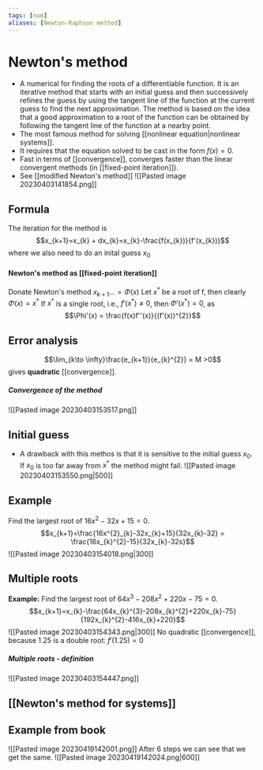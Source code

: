 ```yaml
---
tags: [num]
aliases: [Newton-Raphson method]
---
```

# Newton's method
- A numerical for finding the roots of a differentiable function. It is an iterative method that starts with an initial guess and then successively refines the guess by using the tangent line of the function at the current guess to find the next approximation. The method is based on the idea that a good approximation to a root of the function can be obtained by following the tangent line of the function at a nearby point.
- The most famous method for solving [[nonlinear equation|nonlinear systems]].
- It requires that the equation solved to be cast in the form $f(x) = 0$.
- Fast in terms of [[convergence]], converges faster than the linear convergent methods (in [[fixed-point iteration]]).
- See [[modified Newton's method]]
![[Pasted image 20230403141854.png]]

## Formula
The iteration for the method is $$x_{k+1}=x_{k} + dx_{k}=x_{k}-\frac{f(x_{k})}{f'(x_{k})}$$where we also need to do an inital guess $x_{0}$

#### Newton's method as [[fixed-point iteration]]
Donate Newton's method $x_{k+1}... = \Phi(x)$
Let $x^{*}$ be a root of f, then clearly $\Phi(x) = x^{*}$
If $x^{*}$ is a single root, i.e., $f'(x^{*}) \neq 0$, then $\Phi'(x^{*}) =0$, as $$\Phi'(x) = \frac{f(x)f''(x)}{(f'(x))^{2}}$$
## Error analysis
$$\lim_{k\to \infty}\frac{e_{k+1}}{e_{k}^{2}} = M >0$$gives **quadratic** [[convergence]].
##### Convergence of the method
![[Pasted image 20230403153517.png]]

## Initial guess
- A drawback with this methos is that it is sensitive to the initial guess $x_{0}$. If $x_{0}$ is too far away from $x^{*}$ the method might fail.
![[Pasted image 20230403153550.png|500]]

## Example
Find the largest root of $16x^{2}-32x+15 = 0$. $$x_{k+1}=\frac{16x^{2}_{k}-32x_{k}+15}{32x_{k}-32} = \frac{16x_{k}^{2}-15}{32x_{k}-32s}$$
![[Pasted image 20230403154018.png|300]]

## Multiple roots 
**Example:**
Find the largest root of $64x^{3}-208x^{2}+220x-75=0$. $$x_{k+1}=x_{k}-\frac{64x_{k}^{3}-208x_{k}^{2}+220x_{k}-75}{192x_{k}^{2}-416x_{k}+220}$$![[Pasted image 20230403154343.png|300]]
No quadratic [[convergence]], because 1.25 is a double root: $f'(1.25)= 0$

##### Multiple roots - definition
![[Pasted image 20230403154447.png]]

## [[Newton's method for systems]]

## Example from book 
![[Pasted image 20230419142001.png]]
After 6 steps we can see that we get the same.
![[Pasted image 20230419142024.png|600]]